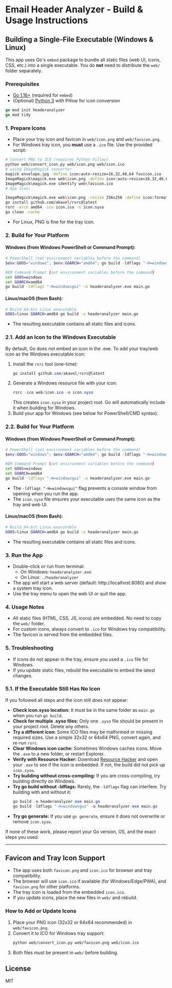 # Email Header Analyzer - Build & Usage Instructions

## Building a Single-File Executable (Windows & Linux)

This app uses Go's `embed` package to bundle all static files (web UI, icons, CSS, etc.) into a single executable. You do **not** need to distribute the `web/` folder separately.

### Prerequisites
- [Go 1.16+](https://golang.org/dl/) (required for `embed`)
- (Optional) [Python 3](https://www.python.org/) with Pillow for icon conversion
```go
go mod init headeranalyzer
go mod tidy
```
### 1. Prepare Icons
- Place your tray icon and favicon in `web/icon.png` and `web/favicon.png`.
- For Windows tray icon, you **must** use a `.ico` file. Use the provided script:

```sh
# Convert PNG to ICO (requires Python Pillow)
python web/convert_icon.py web/icon.png web/icon.ico
# using ImageMagick convertor
magick envelope.jpg -define icon:auto-resize=16,32,48,64 favicon.ico
ImageMagick\magick.exe web\icon.png -define icon:auto-resize=16,32,48,64 web\favicon.ico
ImageMagick\magick.exe identify web\favicon.ico
# App Icon:

ImageMagick\magick.exe web\icon.png -resize 256x256 -define icon:format=bmp icon.ico
go install github.com/akavel/rsrc@latest
rsrc -arch amd64 -ico icon.ico -o icon.syso
go clean -cache
```

- For Linux, PNG is fine for the tray icon.

### 2. Build for Your Platform

#### Windows (from Windows PowerShell or Command Prompt):
```powershell
# PowerShell (set environment variables before the command)
$env:GOOS="windows"; $env:GOARCH="amd64"; go build -ldflags "-H=windowsgui" -o headeranalyzer.exe main.go
```
```cmd
REM Command Prompt (set environment variables before the command)
set GOOS=windows
set GOARCH=amd64
go build -ldflags "-H=windowsgui" -o headeranalyzer.exe main.go
```

#### Linux/macOS (from Bash):
```sh
# Build 64-bit Linux executable
GOOS=linux GOARCH=amd64 go build -o headeranalyzer main.go
```

- The resulting executable contains all static files and icons.

### 2.1. Add an Icon to the Windows Executable

By default, Go does not embed an icon in the .exe. To add your tray/web icon as the Windows executable icon:

1. Install the `rsrc` tool (one-time):
   ```powershell
   go install github.com/akavel/rsrc@latest
   ```
2. Generate a Windows resource file with your icon:
   ```powershell
   rsrc -ico web/icon.ico -o icon.syso
   ```
   This creates `icon.syso` in your project root. Go will automatically include it when building for Windows.
3. Build your app for Windows (see below for PowerShell/CMD syntax).

### 2.2. Build for Your Platform

#### Windows (from Windows PowerShell or Command Prompt):
```powershell
# PowerShell (set environment variables before the command)
$env:GOOS="windows"; $env:GOARCH="amd64"; go build -ldflags "-H=windowsgui" -o headeranalyzer.exe main.go
```
```cmd
REM Command Prompt (set environment variables before the command)
set GOOS=windows
set GOARCH=amd64
go build -ldflags "-H=windowsgui" -o headeranalyzer.exe main.go
```

- The `-ldflags "-H=windowsgui"` flag prevents a console window from opening when you run the app.
- The `icon.syso` file ensures your executable uses the same icon as the tray and web UI.

#### Linux/macOS (from Bash):
```sh
# Build 64-bit Linux executable
GOOS=linux GOARCH=amd64 go build -o headeranalyzer main.go
```

- The resulting executable contains all static files and icons.

### 3. Run the App

- Double-click or run from terminal:
  - On Windows: `headeranalyzer.exe`
  - On Linux: `./headeranalyzer`
- The app will start a web server (default: http://localhost:8080) and show a system tray icon.
- Use the tray menu to open the web UI or quit the app.

### 4. Usage Notes
- All static files (HTML, CSS, JS, icons) are embedded. No need to copy the `web/` folder.
- For custom icons, always convert to `.ico` for Windows tray compatibility.
- The favicon is served from the embedded files.

### 5. Troubleshooting
- If icons do not appear in the tray, ensure you used a `.ico` file for Windows.
- If you update static files, rebuild the executable to embed the latest changes.

### 5.1. If the Executable Still Has No Icon

If you followed all steps and the icon still does not appear:

- **Check icon.syso location:** It must be in the same folder as `main.go` when you run `go build`.
- **Check for multiple .syso files:** Only one `.syso` file should be present in your project root. Delete any others.
- **Try a different icon:** Some ICO files may be malformed or missing required sizes. Use a simple 32x32 or 64x64 PNG, convert again, and re-run `rsrc`.
- **Clear Windows icon cache:** Sometimes Windows caches icons. Move the `.exe` to a new folder, or restart Explorer.
- **Verify with Resource Hacker:** Download [Resource Hacker](http://www.angusj.com/resourcehacker/) and open your `.exe` to see if the icon is embedded. If not, the build did not pick up `icon.syso`.
- **Try building without cross-compiling:** If you are cross-compiling, try building directly on Windows.
- **Try go build without -ldflags:** Rarely, the `-ldflags` flag can interfere. Try building with and without it:
  ```powershell
  go build -o headeranalyzer.exe main.go
  go build -ldflags "-H=windowsgui" -o headeranalyzer.exe main.go
  ```
- **Try go generate:** If you use `go generate`, ensure it does not overwrite or remove `icon.syso`.

If none of these work, please report your Go version, OS, and the exact steps you used.

---

## Favicon and Tray Icon Support

- The app uses both `favicon.png` and `icon.ico` for browser and tray compatibility.
- The browser will use `icon.ico` if available (for Windows/Edge/PWA), and `favicon.png` for other platforms.
- The tray icon is loaded from the embedded `icon.ico`.
- If you update icons, place the new files in `web/` and rebuild.

### How to Add or Update Icons

1. Place your PNG icon (32x32 or 64x64 recommended) in `web/favicon.png`.
2. Convert it to ICO for Windows tray support:
   ```sh
   python web/convert_icon.py web/favicon.png web/icon.ico
   ```
3. Both files must be present in `web/` before building.

## License
MIT
